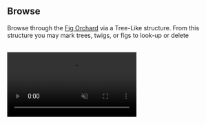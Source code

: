 
## Browse

Browse through the [Fig Orchard](/getting-started/concepts/) via a Tree-Like structure. 
From this structure you may mark trees, twigs, or figs to look-up or delete

<br/>
<video autoplay loop muted class="video"><source src="/images/videos/browse.mp4" type="video/mp4"></video>
<br/>
